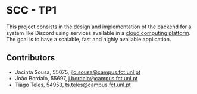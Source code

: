 # SCC - TP1

This project consists in the design and implementation of the backend for a system
like Discord using services available in a [cloud computing platform](https://azure.microsoft.com/).<br>
The goal is to have a scalable, fast and highly available application.

## Contributors
* Jacinta Sousa, 55075, jlo.sousa@campus.fct.unl.pt
* João Bordalo, 55697, j.bordalo@campus.fct.unl.pt
* Tiago Teles, 54953, ts.teles@campus.fct.unl.pt
